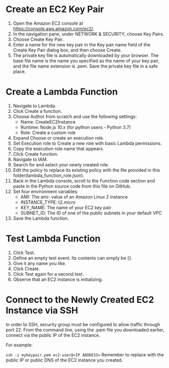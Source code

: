 # Create an EC2 Key Pair

1. Open the Amazon EC2 console at https://console.aws.amazon.com/ec2/.
2. In the navigation pane, under NETWORK & SECURITY, choose Key Pairs.
3. Choose Create Key Pair.
4. Enter a name for the new key pair in the Key pair name field of the Create Key Pair dialog box, and then choose Create.
5. The private key file is automatically downloaded by your browser. The base file name is the name you specified as the name of your key pair, and the file name extension is .pem. Save the private key file in a safe place. 

# Create a Lambda Function

1. Navigate to Lambda.
2. Click Create a function.
3. Choose Author from scratch and use the following settings:
    * Name: CreateEC2Instance
    * Runtime: Node.js 10.x (for python users - Python 3.7) 
    * Role: Create a custom role
4. Expand Choose or create an execution role.
5. Set Execution role to Create a new role with basic Lambda permissions.
6. Copy the execution role name that appears.
7. Click Create function.
8. Navigate to IAM.
9. Search for and select your newly created role.
10. Edit the policy to replace its existing policy with the file provided in this folder(lambda_function_role.json).
11. Back in the Lambda console, scroll to the Function code section and paste in the Python source code from this file on GitHub.
12. Set four environment variables:
    * AMI: The ami- value of an Amazon Linux 2 instance
    * INSTANCE_TYPE: t2.micro
    * KEY_NAME: The name of your EC2 key pair
    * SUBNET_ID: The ID of one of the public subnets in your default VPC
13. Save the Lambda function.

# Test Lambda Function

1. Click Test.
2. Define an empty test event. Its contents can simply be {}.
3. Give it any name you like.
4. Click Create.
5. Click Test again for a second test.
6. Observe that an EC2 instance is initializing.

# Connect to the Newly Created EC2 Instance via SSH

In order to SSH, security group must be configured to allow traffic through port 22.
From the command line, using the .pem file you downloaded earlier, connect via the public IP of the EC2 instance.

For example:

`ssh -i mykeypair.pem ec2-user@<IP ADDRESS>`
Remember to replace <IP ADDRESS> with the public IP or public DNS of the EC2 instance you created.